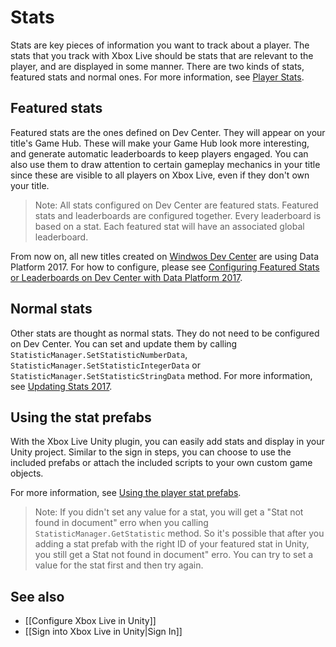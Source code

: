 # Stats

Stats are key pieces of information you want to track about a player. The stats that you track with Xbox Live should be stats that are relevant to the player, and are displayed in some manner. There are two kinds of stats, featured stats and normal ones. For more information, see [Player Stats](https://docs.microsoft.com/windows/uwp/xbox-live/leaderboards-and-stats-2017/player-stats).

## Featured stats
Featured stats are the ones defined on Dev Center. They will appear on your title's Game Hub. These will make your Game Hub look more interesting, and generate automatic leaderboards to keep players engaged. You can also use them to draw attention to certain gameplay mechanics in your title since these are visible to all players on Xbox Live, even if they don't own your title.

> Note: All stats configured on Dev Center are featured stats. Featured stats and leaderboards are configured together. Every leaderboard is based on a stat. Each featured stat will have an associated global leaderboard.

From now on, all new titles created on [Windwos Dev Center](https://dev.windows.com/) are using Data Platform 2017. For how to configure, please see [Configuring Featured Stats or Leaderboards on Dev Center with Data Platform 2017](https://docs.microsoft.com/windows/uwp/xbox-live/leaderboards-and-stats-2017/player-stats-configure-2017).

## Normal stats
Other stats are thought as normal stats. They do not need to be configured on Dev Center. You can set and update them by calling `StatisticManager.SetStatisticNumberData`, `StatisticManager.SetStatisticIntegerData` or `StatisticManager.SetStatisticStringData` method. For more information, see [Updating Stats 2017](https://docs.microsoft.com/windows/uwp/xbox-live/leaderboards-and-stats-2017/player-stats-updating).

## Using the stat prefabs
With the Xbox Live Unity plugin, you can easily add stats and display in your Unity project. Similar to the sign in steps, you can choose to use the included prefabs or attach the included scripts to your own custom game objects.

For more information, see [Using the player stat prefabs](https://docs.microsoft.com/windows/uwp/xbox-live/get-started-with-creators/add-stats-and-leaderboards-in-unity#using-the-player-stat-prefabs).

> Note: If you didn't set any value for a stat, you will get a "Stat not found in document" erro when you calling `StatisticManager.GetStatistic` method. So it's possible that after you adding a stat prefab with the right ID of your featured stat in Unity, you still get a Stat not found in document" erro. You can try to set a value for the stat first and then try again.

## See also

* [[Configure Xbox Live in Unity]]
* [[Sign into Xbox Live in Unity|Sign In]]
